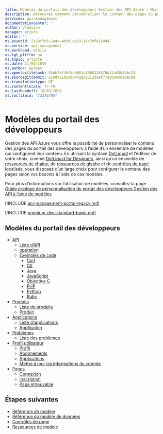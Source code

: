 ```yaml
---
title: Modèles du portail des développeurs Gestion des API Azure | Microsoft Docs
description: Découvrez comment personnaliser le contenu des pages du portail des développeurs à l’aide d’un ensemble de modèles dans Gestion des API Azure.
services: api-management
documentationcenter: ''
author: vladvino
manager: erikre
editor: ''
ms.assetid: 5189f3d8-2a4c-4dc8-ab19-11c7df0114d4
ms.service: api-management
ms.workload: mobile
ms.tgt_pltfrm: na
ms.topic: article
ms.date: 11/04/2019
ms.author: apimpm
ms.openlocfilehash: 9bbb7ef46fbde881c8968128870d24a03b046c23
ms.sourcegitcommit: 829d951d5c90442a38012daaf77e86046018e5b9
ms.translationtype: HT
ms.contentlocale: fr-FR
ms.lasthandoff: 10/09/2020
ms.locfileid: "73176795"
---
```

# <a name="developer-portal-templates"></a>Modèles du portail des développeurs

Gestion des API Azure vous offre la possibilité de personnaliser le contenu des pages du portail des développeurs à l’aide d’un ensemble de modèles qui configurent leur contenu. En utilisant la syntaxe [DotLiquid](http://dotliquidmarkup.org/) et l’éditeur de votre choix, comme [DotLiquid for Designers](https://github.com/dotliquid/dotliquid/wiki/DotLiquid-for-Designers), ainsi qu’un ensemble de [ressources de chaîne](api-management-template-resources.md#strings), de [ressources de glyphe](api-management-template-resources.md#glyphs) et de [contrôles de page](api-management-page-controls.md) localisés, vous disposez d’un large choix pour configurer le contenu des pages selon vos besoins à l’aide de ces modèles.  
  
Pour plus d’informations sur l’utilisation de modèles, consultez la page [Guide pratique de personnalisation du portail des développeurs Gestion des API à l’aide de modèles](api-management-developer-portal-templates.md).  

[!INCLUDE [api-management-portal-legacy.md](../../includes/api-management-portal-legacy.md)]

[!INCLUDE [premium-dev-standard-basic.md](../../includes/api-management-availability-premium-dev-standard-basic.md)]

##  <a name="developer-portal-templates"></a><a name="DeveloperPortalTemplates"></a> Modèles du portail des développeurs  
  
-   [API](api-management-api-templates.md)  
    -   [Liste d’API](api-management-api-templates.md#APIList)  
    -   [opération](api-management-api-templates.md#Product)  
    -   [Exemples de code](api-management-api-templates.md#CodeSamples)  
        -   [Curl](api-management-api-templates.md#Curl)  
        -   [C#](api-management-api-templates.md#CSharp)  
        -   [Java](api-management-api-templates.md#Stub)  
        -   [JavaScript](api-management-api-templates.md#JavaScript)  
        -   [Objective C](api-management-api-templates.md#ObjectiveC)  
        -   [PHP](api-management-api-templates.md#PHP)  
        -   [Python](api-management-api-templates.md#Python)  
        -   [Ruby](api-management-api-templates.md#Ruby)  
-   [Produits](api-management-product-templates.md)  
    -   [Liste de produits](api-management-product-templates.md#ProductList)  
    -   [Produit](api-management-product-templates.md#Product)  
-   [Applications](api-management-application-templates.md)  
    -   [Liste d’applications](api-management-application-templates.md#ProductList)  
    -   [Application](api-management-application-templates.md#Application)  
-   [Problèmes](api-management-issue-templates.md)  
    -   [Liste des problèmes](api-management-issue-templates.md#IssueList)  
-   [Profil utilisateur](api-management-user-profile-templates.md)  
    -   [Profil](api-management-user-profile-templates.md#Profile)  
    -   [Abonnements](api-management-user-profile-templates.md#Subscriptions)  
    -   [Applications](api-management-user-profile-templates.md#Applications)  
    -   [Mettre à jour les informations du compte](api-management-user-profile-templates.md#UpdateAccountInfo)  
-   [Pages](api-management-page-templates.md)  
    -   [Connexion](api-management-page-templates.md#SignIn)  
    -   [Inscription](api-management-page-templates.md#SignUp)  
    -   [Page introuvable](api-management-page-templates.md#PageNotFound)

## <a name="next-steps"></a>Étapes suivantes  

+ [Référence de modèle](api-management-developer-portal-templates-reference.md)  
+ [Référence du modèle de données](api-management-template-data-model-reference.md)  
+ [Contrôles de page](api-management-page-controls.md)  
+ [Ressources de modèle](api-management-template-resources.md)